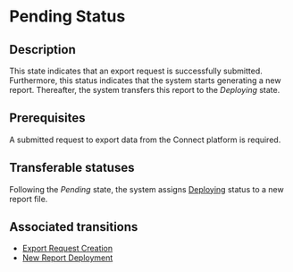# Pending Status
## Description
This state indicates that an export request is successfully submitted. Furthermore, this status indicates that the system starts generating a new report. Thereafter, the system transfers this report to the *Deploying* state.
## Prerequisites 
A submitted request to export data from the Connect platform is required.
## Transferable statuses
Following the *Pending* state, the system assigns [Deploying](s-b-deploying.html) status to a new report file.
## Associated transitions
* [Export Request Creation](t-1-new-pending.html)
* [New Report Deployment](t-2-pen-deploying.html)
